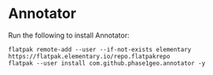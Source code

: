 # Annotator

Run the following to install Annotator:

```
flatpak remote-add --user --if-not-exists elementary https://flatpak.elementary.io/repo.flatpakrepo
flatpak --user install com.github.phase1geo.annotator -y
```
